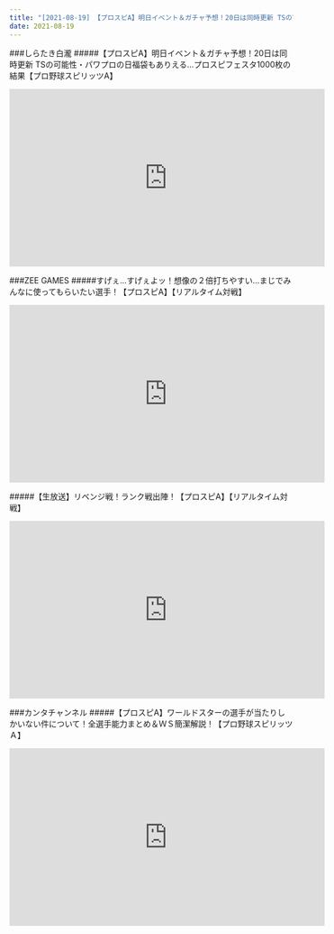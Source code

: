 ```yaml
---
title: "[2021-08-19] 【プロスピA】明日イベント＆ガチャ予想！20日は同時更新 TSの可能性・パワプロの日福袋もありえる…プロスピフェスタ1000枚の結果【プロ野球スピリッツA】 他"
date: 2021-08-19
---
```

###しらたき白瀧
#####【プロスピA】明日イベント＆ガチャ予想！20日は同時更新 TSの可能性・パワプロの日福袋もありえる…プロスピフェスタ1000枚の結果【プロ野球スピリッツA】
<iframe width="560" height="315" src="https://www.youtube.com/embed/QRuQ9v4KY1E" frameborder="0" allow="accelerometer; autoplay; clipboard-write; encrypted-media; gyroscope; picture-in-picture" allowfullscreen></iframe>

###ZEE GAMES
#####すげぇ…すげぇよッ！想像の２倍打ちやすい…まじでみんなに使ってもらいたい選手！【プロスピA】【リアルタイム対戦】
<iframe width="560" height="315" src="https://www.youtube.com/embed/t7HgHgT4zdE" frameborder="0" allow="accelerometer; autoplay; clipboard-write; encrypted-media; gyroscope; picture-in-picture" allowfullscreen></iframe>

#####【生放送】リベンジ戦！ランク戦出陣！【プロスピA】【リアルタイム対戦】
<iframe width="560" height="315" src="https://www.youtube.com/embed/Y37ONjgRjK4" frameborder="0" allow="accelerometer; autoplay; clipboard-write; encrypted-media; gyroscope; picture-in-picture" allowfullscreen></iframe>

###カンタチャンネル
#####【プロスピA】ワールドスターの選手が当たりしかいない件について！全選手能力まとめ＆ＷＳ簡潔解説！【プロ野球スピリッツＡ】
<iframe width="560" height="315" src="https://www.youtube.com/embed/CVGbXEr8oIY" frameborder="0" allow="accelerometer; autoplay; clipboard-write; encrypted-media; gyroscope; picture-in-picture" allowfullscreen></iframe>

